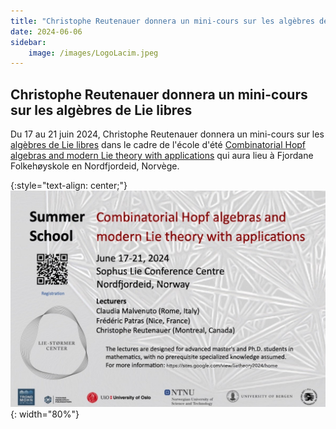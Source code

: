```yaml
---
title: "Christophe Reutenauer donnera un mini-cours sur les algèbres de Lie libres"
date: 2024-06-06
sidebar:
    image: /images/LogoLacim.jpeg
---
```


## Christophe Reutenauer donnera un mini-cours sur les algèbres de Lie libres

Du 17 au 21 juin 2024, Christophe Reutenauer donnera un mini-cours sur les
[algèbres de Lie libres](https://en.wikipedia.org/wiki/Free_Lie_algebra) dans
le cadre de l'école d'été
[Combinatorial Hopf algebras and modern Lie theory with applications](https://sites.google.com/view/lietheory2024)
qui aura lieu à Fjordane Folkehøyskole en Nordfjordeid, Norvège.

{:style="text-align: center;"}
![summer school poset](/assets/LieTheory2024-final.jpeg){: width="80%"}

